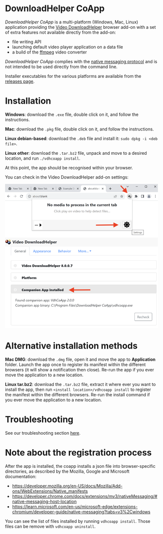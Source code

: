 # DownloadHelper CoApp

*DownloadHelper CoApp* is a multi-platform (Windows, Mac, Linux) application
providing the [Video DownloadHelper](https://downloadhelper.net/)
browser add-on with a set of extra features not available directly
from the add-on:

- file writing API
- launching default video player application on a data file
- a build of the [ffmpeg](http://ffmpeg.org/) video converter

*DownloadHelper CoApp* complies with the
[native messaging protocol](https://developer.mozilla.org/en-US/Add-ons/WebExtensions/Native_messaging)
and is not intended to be used directly from the command line.

Installer executables for the various platforms are available
from the [releases page](https://github.com/aclap-dev/vdhcoapp/releases).

# Installation

**Windows**: download the `.exe` file, double click on it, and follow the instructions.

**Mac**: download the `.pkg` file, double click on it, and follow the instructions.

**Linux debian-based**: download the `.deb` file and install it: `sudo dpkg -i <deb file>`.

**Linux other**: download the `.tar.bz2` file, unpack and move to a desired location, and run `./vdhcoapp install`.

At this point, the app should be recognised within your browser.

You can check in the Video DownloadHelper add-on settings:

![settings](./assets/instruction1.png "Settings")
![app check](./assets/instruction2.png "App check")

# Alternative installation methods

**Mac DMG**: download the `.dmg` file, open it and move the app to **Application** folder.
Launch the app once to register its manifest within the different browsers (it will show
a notification then close). Re-run the app if you ever move the application to a new location.

**Linux tar.bz2**: download the `.tar.bz2` file, extract it where ever you want to
install the app, then run `<install location>/vdhcoapp install` to register the
manifest within the different browsers. Re-run the install command if you ever move
the application to a new location.

# Troubleshooting

See our troubleshooting section [here](doc/Troubleshooting.md).

# Note about the registration process

After the app is installed, the coapp installs a json file into browser-specific directories,
as described by the Mozilla, Google and Microsoft documentation:

- https://developer.mozilla.org/en-US/docs/Mozilla/Add-ons/WebExtensions/Native_manifests
- https://developer.chrome.com/docs/extensions/mv3/nativeMessaging/#native-messaging-host-location
- https://learn.microsoft.com/en-us/microsoft-edge/extensions-chromium/developer-guide/native-messaging?tabs=v3%2Cwindows

You can see the list of files installed by running `vdhcoapp install`.
Those files can be remove with `vdhcoapp uninstall`.
